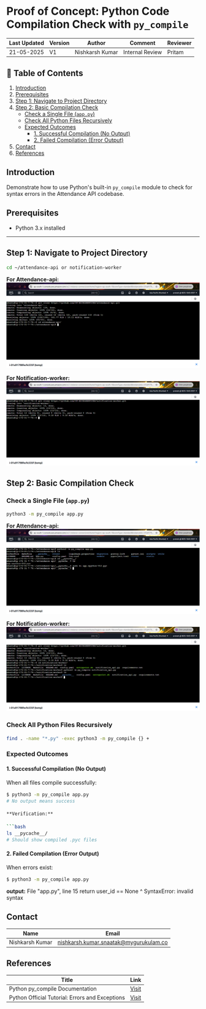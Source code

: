 # Proof of Concept: Python Code Compilation Check with `py_compile`

| Last Updated | Version | Author          | Comment         | Reviewer |
|--------------|---------|-----------------|-----------------|----------|
|  21-05-2025  | V1      | Nishkarsh Kumar | Internal Review | Pritam   |

## 📑 Table of Contents

1. [Introduction](#introduction)  
2. [Prerequisites](#prerequisites)  
3. [Step 1: Navigate to Project Directory](#step-1-navigate-to-project-directory)  
4. [Step 2: Basic Compilation Check](#step-2-basic-compilation-check)  
   - [Check a Single File (`app.py`)](#check-a-single-file-apppy)  
   - [Check All Python Files Recursively](#check-all-python-files-recursively)  
   - [Expected Outcomes](#expected-outcomes)  
     - [1. Successful Compilation (No Output)](#1-successful-compilation-no-output)  
     - [2. Failed Compilation (Error Output)](#2-failed-compilation-error-output)  
5. [Contact](#contact)  
6. [References](#references)  


## Introduction
Demonstrate how to use Python's built-in `py_compile` module to check for syntax errors in the Attendance API codebase.

## Prerequisites
- Python 3.x installed

---

## Step 1: Navigate to Project Directory

```bash
cd ~/attendance-api or notification-worker
```
**For Attendance-api:**
![1](https://github.com/Nishkarsh9/images/blob/main/Screenshot%202025-05-21%20153033.png)

**For Notification-worker:**
![2](https://github.com/Nishkarsh9/images/blob/main/Screenshot%202025-05-21%20155718.png)
## Step 2: Basic Compilation Check

### Check a Single File (`app.py`)

```bash
python3 -m py_compile app.py
```
**For Attendance-api:**
![3](https://github.com/Nishkarsh9/images/blob/main/Screenshot%202025-05-21%20155317.png)

**For Notification-worker:**
![4](https://github.com/Nishkarsh9/images/blob/main/Screenshot%202025-05-21%20155805.png)

### Check All Python Files Recursively

```bash
find . -name "*.py" -exec python3 -m py_compile {} +
```
### Expected Outcomes

#### 1. Successful Compilation (No Output)

When all files compile successfully:

```bash
$ python3 -m py_compile app.py
# No output means success

**Verification:**

```bash
ls __pycache__/
# Should show compiled .pyc files
```
#### 2. Failed Compilation (Error Output)

When errors exist:

```bash
$ python3 -m py_compile app.py
```
**output:**
  File "app.py", line 15
    return user_id == None
                ^
SyntaxError: invalid syntax

## Contact

| **Name**    | **Email**                |
|-------------|--------------------------|
| Nishkarsh Kumar     | nishkarsh.kumar.snaatak@mygurukulam.co  |


## References  

| Title                          | Link                                                                 |  
|--------------------------------|----------------------------------------------------------------------|  
| Python py_compile Documentation       | [Visit](https://docs.python.org/3/library/py_compile.html) |  
| Python Official Tutorial: Errors and Exceptions                  | [Visit](https://docs.python.org/3/tutorial/errors.html) | 
